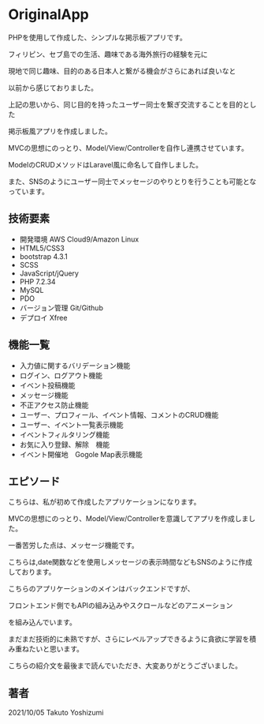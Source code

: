 # OriginalApp
PHPを使用して作成した、シンプルな掲示板アプリです。

フィリピン、セブ島での生活、趣味である海外旅行の経験を元に

現地で同じ趣味、目的のある日本人と繋がる機会がさらにあれば良いなと

以前から感じておりました。

上記の思いから、同じ目的を持ったユーザー同士を繋ぎ交流することを目的とした

掲示板風アプリを作成しました。

MVCの思想にのっとり、Model/View/Controllerを自作し連携させています。

ModelのCRUDメソッドはLaravel風に命名して自作しました。

また、SNSのようにユーザー同士でメッセージのやりとりを行うことも可能となっています。

## 技術要素
- 開発環境 AWS Cloud9/Amazon Linux
- HTML5/CSS3
- bootstrap 4.3.1
- SCSS
- JavaScript/jQuery
- PHP 7.2.34
- MySQL
- PDO
- バージョン管理 Git/Github
- デプロイ Xfree

## 機能一覧
- 入力値に関するバリデーション機能
- ログイン、ログアウト機能
- イベント投稿機能
- メッセージ機能
- 不正アクセス防止機能
- ユーザー、プロフィール、イベント情報、コメントのCRUD機能
- ユーザー、イベント一覧表示機能
- イベントフィルタリング機能
- お気に入り登録、解除　機能
- イベント開催地　Gogole Map表示機能

## エピソード
こちらは、私が初めて作成したアプリケーションになります。

MVCの思想にのっとり、Model/View/Controllerを意識してアプリを作成しました。

一番苦労した点は、メッセージ機能です。

こちらは,date関数などを使用しメッセージの表示時間などもSNSのように作成しております。

こちらのアプリケーションのメインはバックエンドですが、

フロントエンド側でもAPIの組み込みやスクロールなどのアニメーション

を組み込んでいます。


まだまだ技術的に未熟ですが、さらにレベルアップできるように貪欲に学習を積み重ねたいと思います。

こちらの紹介文を最後まで読んでいただき、大変ありがとうございました。

## 著者
2021/10/05 Takuto Yoshizumi




